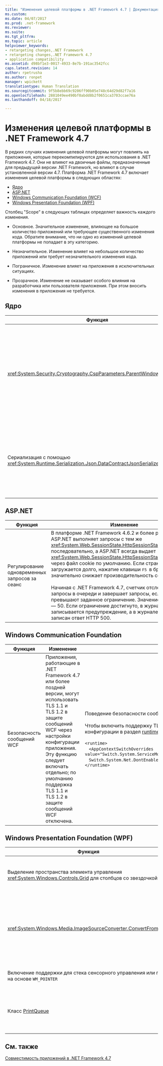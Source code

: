 ```yaml
---
title: "Изменения целевой платформы в .NET Framework 4.7 | Документация Майкрософт"
ms.custom: 
ms.date: 04/07/2017
ms.prod: .net-framework
ms.reviewer: 
ms.suite: 
ms.tgt_pltfrm: 
ms.topic: article
helpviewer_keywords:
- retargeting changes,.NET Framework
- retargeting changes,.NET Framework 4.7
- application compatibility
ms.assetid: d98bf1e3-0017-4933-8e7b-191ac3542fcc
caps.latest.revision: 14
author: rpetrusha
ms.author: ronpet
manager: wpickett
translationtype: Human Translation
ms.sourcegitcommit: 9f5b8ebb69c9206ff90b05e748c64d29d82f7a16
ms.openlocfilehash: 2881049ee490bf0abdd8b2f0651ca3703ccae76a
ms.lasthandoff: 04/18/2017

---
```

# <a name="retargeting-changes-in-the-net-framework-47"></a>Изменения целевой платформы в .NET Framework 4.7

В редких случаях изменения целевой платформы могут повлиять на приложения, которые перекомпилируются для использования в .NET Framework 4.7. Они не влияют на двоичные файлы, предназначенные для предыдущей версии .NET Framework, но влияют в случае установленной версии 4.7. Платформа .NET Framework 4.7 включает изменения целевой платформы в следующих областях:  

-   [Ядро](#Core)  
-   [ASP.NET](#asp) 
-   [Windows Communication Foundation (WCF)](#WCF)  
-   [Windows Presentation Foundation (WPF)](#WPF)
 
 Столбец "Scope" в следующих таблицах определяет важность каждого изменения.  
  
-   Основное. Значительное изменение, влияющее на большое количество приложений или требующее существенного изменения кода. Обратите внимание, что ни одно из изменений целевой платформы не попадает в эту категорию.  
  
-   Незначительное. Изменение влияет на небольшое количество приложений или требует незначительного изменения кода.  
  
-   Пограничное. Изменение влияет на приложения в исключительных ситуациях.  
  
-   Прозрачное. Изменение не оказывает особого влияния на разработчика или пользователя приложения. При этом вносить изменения в приложения не требуется.  
  
## <a name="a-namecore--core"></a><a name="Core" /> Ядро

| Функция | Изменение | Последствия | Область |
|----|----|----|----|
|<xref:System.Security.Cryptography.CspParameters.ParentWindowHandle%2A> | Приложения, предназначенные для .NET Framework 4.6.2 и более ранних версий, ожидают присвоения этому свойству значения указателя <xref:System.IntPtr> на указанное расположение в памяти, где содержится значение HWND.<br/></br>Начиная с приложений, предназначенных для .NET Framework 4.7, приложение Windows Forms может установить значение этого свойства с помощью следующего кода: <br/><br/>` cspParameters.ParentWindowHandle = form.Handle; ` | В приложениях, где такое изменение поведения является неудобным, можно отказаться от нового поведения. Аналогично, в приложениях, ориентированных на более ранние версии .NET Framework, но работающих на платформе .NET Framework 4.7, можно выбрать новое поведение. Дополнительные сведения см. в статье [Mitigation: CspParameters.ParentWindowHandle Expects an HWND](../../../docs/framework/migration-guide/mitigation-cspparameters-parentwindowhandle-expects-an-hwnd.md) (Устранение рисков. CspParameters.ParentWindowHandle ожидает HWND). | Дополнительный номер |
| Сериализация с помощью <xref:System.Runtime.Serialization.Json.DataContractJsonSerializer> | Начиная с приложений, ориентированных на .NET Framework 4.7, сериализация управляющих символов с помощью <xref:System.Runtime.Serialization.Json.DataContractJsonSerializer> теперь совместима с ECMAScript V6 и V8 | Это изменение соответствует стандарту ECMAScript и не должно оказывать значительного влияния. В противном случае доступен переключатель совместимости, позволяющий восстановить прежнее поведение. Дополнительные сведения см. в статье [Устранение рисков. Сериализация управляющих символов с помощью DataContractJsonSerializer](../../../docs/framework/migration-guide/mitigation-serialization-control-characters.md)  | Пограничный случай |

## <a name="a-nameasp--aspnet"></a><a name="asp" /> ASP.NET

| Функция  |Изменение  |Последствия | Область | 
---------|---------|---------|-----|
Регулирование одновременных запросов за сеанс | В платформе .NET Framework 4.6.2 и более ранних версиях ASP.NET выполняет запросы с тем же <xref:System.Web.SessionState.HttpSessionState.SessionID%2A> последовательно, а ASP.NET всегда выдает <xref:System.Web.SessionState.HttpSessionState.SessionID%2A> через файл cookie по умолчанию. Если страница загружается долго, нажатие клавиши <kbd> F5 </kbd> в браузере значительно снижает производительность сервера.<br/><br/>Начиная с .NET Framework 4.7, счетчик отслеживает запросы в очереди и завершает запросы, если они превышают заданное ограничение. Значение по умолчанию — 50. Если ограничение достигнуто, в журнал событий записывается предупреждение, а в журнале IIS может быть записан ответ HTTP 500.|Это изменение повышает общую производительность сервера.<br/><br/>Чтобы восстановить прежнее поведение, можно добавить следующий параметр в файл web.config для отказа от нового поведения.<br/><br/>`<appSettings>`<br/>&nbsp;&nbsp;&nbsp;`<add key="aspnet:RequestQueueLimitPerSession" value="2147483647"/>`<br/>`</appSettings>` | Пограничный случай |

## <a name="a-namewcf--windows-communication-foundation"></a><a name="WCF" /> Windows Communication Foundation

| Функция  |Изменение  |Последствия | Область | 
---------|---------|---------|-----|
| Безопасность сообщений WCF | Приложения, работающие в .NET Framework 4.7 или более поздней версии, могут использовать TLS 1.1 и TLS 1.2 в защите сообщений WCF через настройки конфигурации приложения. Эту функцию следует включать отдельно; по умолчанию поддержка TLS 1.1 и TLS 1.2 в защите сообщений WCF отключена. | Поведение безопасности сообщений WCF по умолчанию остается неизменным. <br/><br/> Чтобы включить поддержку TLS 1.1 и TLS 1.2, добавьте следующий параметр конфигурации в раздел [runtime](~/docs/framework/configure-apps/file-schema/runtime/runtime-element.md) файла `app.config` или `web.config`:  <br/><br/>`<runtime>` <br/> &nbsp;&nbsp;&nbsp;`<AppContextSwitchOverrides value="Switch.System.ServiceModel.DisableUsingServicePointManagerSecurityProtocols=false;`<br/>&nbsp;&nbsp;&nbsp;`Switch.System.Net.DontEnableSchUseStrongCrypto=false" />`<br/>`</runtime>` | Пограничный случай |         

## <a name="a-namewpf--windows-presentation-foundation-wpf"></a><a name="WPF" /> Windows Presentation Foundation (WPF)  

| Функция | Изменение | Последствия | Область |
|---|---|---|---|
| Выделение пространства элемента управления <xref:System.Windows.Controls.Grid> для столбцов со звездочкой | Начиная с приложений, предназначенных для .NET Framework 4.7, WPF заменяет алгоритм, который использовался в элементе управления <xref:System.Windows.Controls.Grid> для выделения пространства для столбцов со звездочкой (\*). | Для приложений, предназначенных для версий платформы .NET Framework, начиная с .NET Framework 4.7, это изменение влияет на фактическую ширину, назначаемую столбцам со звездочкой (\*) в ряде случаев. Если это изменение нежелательно, можно продолжить применять предыдущий алгоритм, добавив запись в файл конфигурации приложения. Дополнительные сведения см. в статье [Mitigation: Grid Control's Space Allocation to Star-columns](../../../docs/framework/migration-guide/mitigation-grid-control.md) (Устранение рисков. Выделение пространства элемента управления "сетка" для столбцов со звездочкой). | Дополнительный номер |
| <xref:System.Windows.Media.ImageSourceConverter.ConvertFrom%2A> | В приложениях, предназначенных для .NET Framework 4.6.2 и более ранних версий, ошибка в коде обработки исключений метода <xref:System.Windows.Media.ImageSourceConverter.ConvertFrom%2A> вызывала исключение [NullReferenceException] (assetId:///T:System.NullReferenceException) вместо ожидаемого исключения (например, [DirectoryNotFoundException](assetId:///T:System.IO.DirectoryNotFoundException) или [FileNotFoundException](assetId:///T:System.IO.FileNotFoundException)).<br/><br/>Начиная с приложений, ориентированных на .NET Framework 4.7, вызывается правильное исключение.  | Для приложений, предназначенных для .NET Framework 4.7 и зависящих от обработки [NullReferenceException](assetId:///T:System.NullReferenceException), можно восстановить прежнее поведение, добавив следующий параметр конфигурации в раздел [runtime](~/docs/framework/configure-apps/file-schema/runtime/runtime-element.md) файла `app.config`: <br/><br/>`<runtime>`<br/>&nbsp;&nbsp;&nbsp;`<AppContextSwitchOverrides value="Switch.System.Windows.Media.ImageSourceConverter.OverrideExceptionWithNullReferenceException=true"/>`<br/>`</runtime>`| Пограничный случай | 
| Включение поддержки для стека сенсорного управления или пера на основе `WM_POINTER` | Начиная с приложений, предназначенных для .NET Framework 4.7, WPF добавляет поддержку необязательного сенсорного управления на основе `WM_POINTER.  | Эта функция, которую следует включать отдельно, доступна в системах Windows, начиная с Windows 10 Creators Update. На приложения WPF, которые не включают явно поддержку сенсорного ввода или пера на основе указателя, это не влияет. Дополнительные сведения см. в статье [Устранение рисков. Поддержка сенсорного управления и пера на основе указателя](../Topic/Mitigation:%20Pointer-based%20Touch%20and%20Stylus%20Support.md). | Пограничный случай |
| Класс [PrintQueue](assetId:///T:System.Printing.PrintQueue) | Начиная с .NET Framework 4.7, API-интерфейсы печати WPF, использующие по умолчанию класс [PrintQueue](assetId:///T:System.Printing.PrintQueue), вызывают API-интерфейс пакета документов печати Windows вместо уже устаревшего API-интерфейса печати XPS.<br/><br/>Старый стек печати продолжает работать в предыдущих версиях Windows, как и раньше. | Ни пользователи, ни разработчики не должны заметить какие-либо изменения в поведении или использовании API. <br/><br/>Чтобы использовать старый стек в Windows 10 Creators Update, задайте значение `UseXpsOMPrinting` `REG_DWORD` в разделе реестра `HKEY_CURRENT_USER\Software\Microsoft.NETFramework\Windows Presentation Foundation\Printing` равным 1. | Пограничный случай | 
## <a name="see-also"></a>См. также
[Совместимость приложений в .NET Framework 4.7](Application%20Compatibility%20in%20the%20.NET%20Framework%204.7.md)

